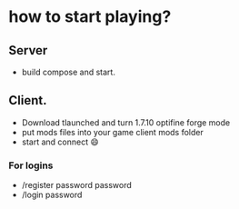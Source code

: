 # how to start playing?

## Server
- build compose and start.

## Client.
- Download tlaunched and turn 1.7.10 optifine forge mode
- put mods files into your game client mods folder
- start and connect :smile:

### For logins

- /register password password
- /login password